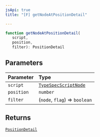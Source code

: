```yaml
---
jsApi: true
title: "[F] getNodeAtPositionDetail"

---
```

```ts
function getNodeAtPositionDetail(
   script, 
   position, 
   filter): PositionDetail
```

## Parameters

| Parameter | Type |
| :------ | :------ |
| `script` | [`TypeSpecScriptNode`](../interfaces/TypeSpecScriptNode.md) |
| `position` | `number` |
| `filter` | (`node`, `flag`) => `boolean` |

## Returns

[`PositionDetail`](../interfaces/PositionDetail.md)
